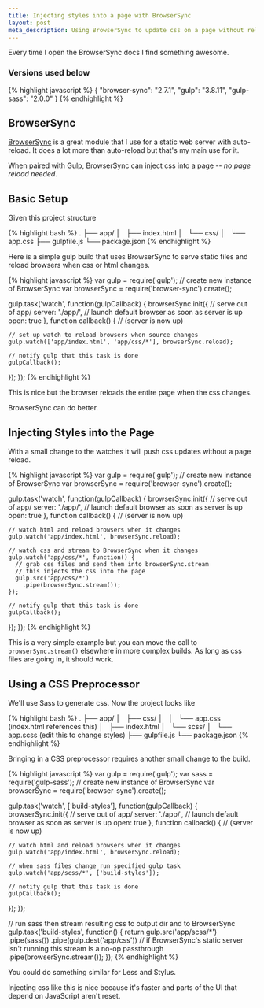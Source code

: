 ```yaml
---
title: Injecting styles into a page with BrowserSync
layout: post
meta_description: Using BrowserSync to update css on a page without reloading the browser.
---
```


Every time I open the BrowserSync docs I find something awesome.

### Versions used below

{% highlight javascript %}
{
  "browser-sync": "2.7.1",
  "gulp": "3.8.11",
  "gulp-sass": "2.0.0"
}
{% endhighlight %}

## BrowserSync

[BrowserSync](http://www.browsersync.io/) is a great module that I use for a static web server with auto-reload. It does a lot more than auto-reload but that's my main use for it.

When paired with Gulp, BrowserSync can inject css into a page -- *no page reload needed*.

## Basic Setup

Given this project structure

{% highlight bash %}
.
├── app/
│   ├── index.html
│   └── css/
│       └── app.css
├── gulpfile.js
└── package.json
{% endhighlight %}

Here is a simple gulp build that uses BrowserSync to serve static files and reload browsers when css or html changes.

{% highlight javascript %}
var gulp = require('gulp');
// create new instance of BrowserSync
var browserSync = require('browser-sync').create();

gulp.task('watch', function(gulpCallback) {
  browserSync.init({
    // serve out of app/
    server: './app/',
    // launch default browser as soon as server is up
    open: true
  }, function callback() {
    // (server is now up)

    // set up watch to reload browsers when source changes
    gulp.watch(['app/index.html', 'app/css/*'], browserSync.reload);

    // notify gulp that this task is done
    gulpCallback();
  });
});
{% endhighlight %}

This is nice but the browser reloads the entire page when the css changes.

BrowserSync can do better.

## Injecting Styles into the Page

With a small change to the watches it will push css updates without a page reload.

{% highlight javascript %}
var gulp = require('gulp');
// create new instance of BrowserSync
var browserSync = require('browser-sync').create();

gulp.task('watch', function(gulpCallback) {
  browserSync.init({
    // serve out of app/
    server: './app/',
    // launch default browser as soon as server is up
    open: true
  }, function callback() {
    // (server is now up)

    // watch html and reload browsers when it changes
    gulp.watch('app/index.html', browserSync.reload);

    // watch css and stream to BrowserSync when it changes
    gulp.watch('app/css/*', function() {
      // grab css files and send them into browserSync.stream
      // this injects the css into the page
      gulp.src('app/css/*')
        .pipe(browserSync.stream());
    });

    // notify gulp that this task is done
    gulpCallback();
  });
});
{% endhighlight %}

This is a very simple example but you can move the call to `browserSync.stream()` elsewhere in more complex builds. As long as css files are going in, it should work.

## Using a CSS Preprocessor

We'll use Sass to generate css. Now the project looks like

{% highlight bash %}
.
├── app/
│   ├── css/
│   │   └── app.css  (index.html references this)
│   ├── index.html
│   └── scss/
│       └── app.scss (edit this to change styles)
├── gulpfile.js
└── package.json
{% endhighlight %}

Bringing in a CSS preprocessor requires another small change to the build.

{% highlight javascript %}
var gulp = require('gulp');
var sass = require('gulp-sass');
// create new instance of BrowserSync
var browserSync = require('browser-sync').create();

gulp.task('watch', ['build-styles'], function(gulpCallback) {
  browserSync.init({
    // serve out of app/
    server: './app/',
    // launch default browser as soon as server is up
    open: true
  }, function callback() {
    // (server is now up)

    // watch html and reload browsers when it changes
    gulp.watch('app/index.html', browserSync.reload);

    // when sass files change run specified gulp task
    gulp.watch('app/scss/*', ['build-styles']);

    // notify gulp that this task is done
    gulpCallback();
  });
});

// run sass then stream resulting css to output dir and to BrowserSync
gulp.task('build-styles', function() {
  return gulp.src('app/scss/*')
    .pipe(sass())
    .pipe(gulp.dest('app/css'))
    // if BrowserSync's static server isn't running this stream is a no-op passthrough
    .pipe(browserSync.stream());
});
{% endhighlight %}

You could do something similar for Less and Stylus.

Injecting css like this is nice because it's faster and parts of the UI that depend on JavaScript aren't reset.